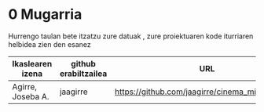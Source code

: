 # 0 Mugarria

Hurrengo taulan bete itzatzu zure datuak , zure proiektuaren kode iturriaren helbidea zien den esanez

| Ikaslearen izena | github erabiltzailea    | URL  | Bertsioa |
|----------------------------------|------------|---------|---------|
|Agirre, Joseba A.  |jaagirre      | https://github.com/jaagirre/cinema_microservices| 0|
